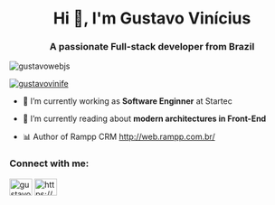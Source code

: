 <h1 align="center">Hi 👋, I'm Gustavo Vinícius</h1>
<h3 align="center">A passionate Full-stack developer from Brazil</h3>

<p align="left"> <img src="https://komarev.com/ghpvc/?username=gustavowebjs&label=Profile%20views&color=0e75b6&style=flat" alt="gustavowebjs" /> </p>

<p align="left"> <a href="https://twitter.com/gustavovinife" target="blank"><img src="https://img.shields.io/twitter/follow/gustavovinife?logo=twitter&style=for-the-badge" alt="gustavovinife" /></a> </p>

- 🔭 I’m currently working as **Software Enginner** at Startec

- 🌱 I’m currently reading about **modern architectures in Front-End**

- 📊 Author of Rampp CRM http://web.rampp.com.br/

<h3 align="left">Connect with me:</h3>
<p align="left">
<a href="https://twitter.com/gustavovinife" target="blank"><img align="center" src="https://cdn.jsdelivr.net/npm/simple-icons@3.0.1/icons/twitter.svg" alt="gustavovinife" height="30" width="40" /></a>
<a href="https://www.instagram.com/gustavo_vvinicius/" target="blank"><img align="center" src="https://cdn.jsdelivr.net/npm/simple-icons@3.0.1/icons/instagram.svg" alt="https://www.instagram.com/gustavo_vvinicius/" height="30" width="40" /></a>
</p>
